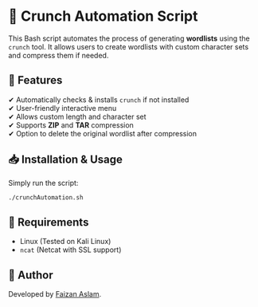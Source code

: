 ﻿# 🔢 Crunch Automation Script

This Bash script automates the process of generating **wordlists** using the `crunch` tool. It allows users to create wordlists with custom character sets and compress them if needed.

## 🚀 Features
✔ Automatically checks & installs `crunch` if not installed  
✔ User-friendly interactive menu  
✔ Allows custom length and character set  
✔ Supports **ZIP** and **TAR** compression  
✔ Option to delete the original wordlist after compression  

## 📥 Installation & Usage
Simply run the script:  
```bash
./crunchAutomation.sh
```

## 📌 Requirements
- Linux (Tested on Kali Linux)
- `ncat` (Netcat with SSL support)

## 👤 Author
Developed by [Faizan Aslam](https://github.com/FaizanAslam-1).

